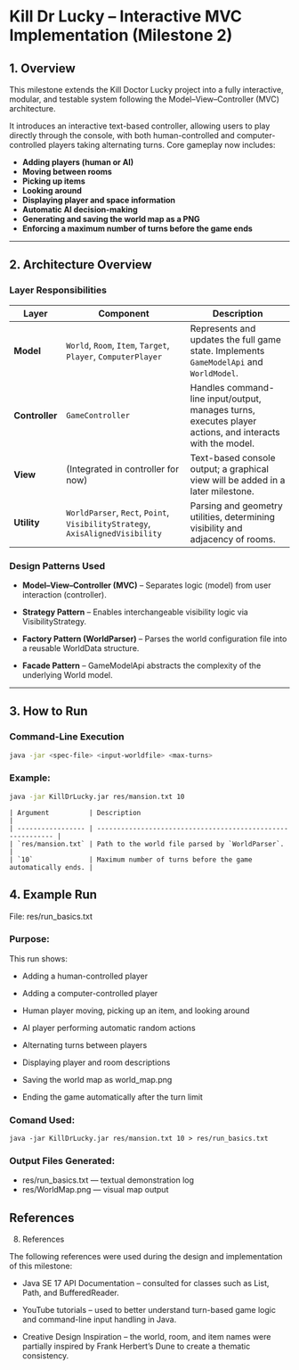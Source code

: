 # Kill Dr Lucky – Interactive MVC Implementation (Milestone 2)

## 1. Overview

This milestone extends the Kill Doctor Lucky project into a fully interactive, modular, and testable system following the Model–View–Controller (MVC) architecture.

It introduces an interactive text-based controller, allowing users to play directly through the console, with both human-controlled and computer-controlled players taking alternating turns.
Core gameplay now includes:

- **Adding players (human or AI)**  
- **Moving between rooms**   
- **Picking up items**  
- **Looking around**   
- **Displaying player and space information**   
- **Automatic AI decision-making**  
- **Generating and saving the world map as a PNG**
- **Enforcing a maximum number of turns before the game ends**

---

## 2. Architecture Overview

### Layer Responsibilities

| Layer          | Component                                                                     | Description                                                                                              |
| -------------- | ----------------------------------------------------------------------------- | -------------------------------------------------------------------------------------------------------- |
| **Model**      | `World`, `Room`, `Item`, `Target`, `Player`, `ComputerPlayer`                 | Represents and updates the full game state. Implements `GameModelApi` and `WorldModel`.                  |
| **Controller** | `GameController`                                                              | Handles command-line input/output, manages turns, executes player actions, and interacts with the model. |
| **View**       | (Integrated in controller for now)                                            | Text-based console output; a graphical view will be added in a later milestone.                          |
| **Utility**    | `WorldParser`, `Rect`, `Point`, `VisibilityStrategy`, `AxisAlignedVisibility` | Parsing and geometry utilities, determining visibility and adjacency of rooms.                           |

### Design Patterns Used
- **Model–View–Controller (MVC)** – Separates logic (model) from user interaction (controller).

- **Strategy Pattern** – Enables interchangeable visibility logic via VisibilityStrategy.

- **Factory Pattern (WorldParser)** – Parses the world configuration file into a reusable WorldData structure.

- **Facade Pattern** – GameModelApi abstracts the complexity of the underlying World model.

---

## 3. How to Run

### Command-Line Execution

```bash
java -jar <spec-file> <input-worldfile> <max-turns>
```

### Example:
```bash
java -jar KillDrLucky.jar res/mansion.txt 10

```

```
| Argument          | Description                                                 |
| ----------------- | ----------------------------------------------------------- |
| `res/mansion.txt` | Path to the world file parsed by `WorldParser`.             |
| `10`              | Maximum number of turns before the game automatically ends. |

```

## 4. Example Run

File: res/run_basics.txt

### Purpose:
This run shows:

- Adding a human-controlled player

- Adding a computer-controlled player

- Human player moving, picking up an item, and looking around

- AI player performing automatic random actions

- Alternating turns between players

- Displaying player and room descriptions

- Saving the world map as world_map.png

- Ending the game automatically after the turn limit

### Comand Used:
```
java -jar KillDrLucky.jar res/mansion.txt 10 > res/run_basics.txt

```

### Output Files Generated:
- res/run_basics.txt — textual demonstration log
- res/WorldMap.png — visual map output


## References
8. References

The following references were used during the design and implementation of this milestone:

- Java SE 17 API Documentation – consulted for classes such as List, Path, and BufferedReader.

- YouTube tutorials – used to better understand turn-based game logic and command-line input handling in Java.

- Creative Design Inspiration – the world, room, and item names were partially inspired by Frank Herbert’s Dune to create a thematic consistency.



